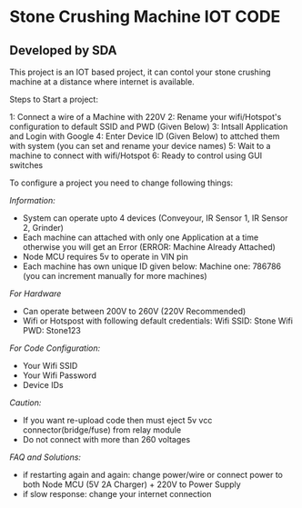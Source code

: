 # Stone Crushing Machine IOT CODE

## Developed by SDA

This project is an IOT based project, it can contol your stone crushing machine at a distance where internet is available.

Steps to Start a project:

1: Connect a wire of a Machine with 220V
2: Rename your wifi/Hotspot's configuration to default SSID and PWD (Given Below)
3: Intsall Application and Login with Google
4: Enter Device ID (Given Below) to attched them with system (you can set and rename your device names)
5: Wait to a machine to connect with wifi/Hotspot
6: Ready to control using GUI switches


To configure a project you need to change following things:

*Information:*
- System can operate upto 4 devices (Conveyour, IR Sensor 1, IR Sensor 2, Grinder)
- Each machine can attached with only one Application at a time otherwise you will get an Error (ERROR: Machine Already Attached)
- Node MCU requires 5v to operate in VIN pin
- Each machine has own unique ID given below:
  Machine one: 786786 (you can increment manually for more machines)


*For Hardware*
- Can operate between 200V to 260V (220V Recommended)
- Wifi or Hotspost with following default credentials:
  Wifi SSID: Stone
  Wifi PWD: Stone123
  
 
 *For Code Configuration:*
- Your Wifi SSID
- Your Wifi Password
- Device IDs


*Caution:*
- If you want re-upload code then must eject 5v vcc connector(bridge/fuse) from relay module
- Do not connect with more than 260 voltages

*FAQ and Solutions:*
- if restarting again and again: change power/wire or connect power to both Node MCU (5V 2A Charger) + 220V to Power Supply  
- if slow response: change your internet connection
